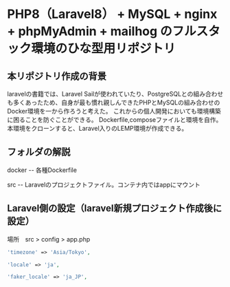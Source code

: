# PHP8（Laravel8） + MySQL + nginx + phpMyAdmin + mailhog のフルスタック環境のひな型用リポジトリ

## 本リポジトリ作成の背景
laravelの書籍では、Laravel Sailが使われていたり、PostgreSQLとの組み合わせも多くあったため、自身が最も慣れ親しんできたPHPとMySQLの組み合わせのDocker環境を一から作ろうと考えた。
これからの個人開発においても環境構築に困ることを防ぐことができる。
Dockerfile,composeファイルと環境を自作。本環境をクローンすると、Laravel入りのLEMP環境が作成できる。

## フォルダの解説
docker -- 各種Dockerfile

src -- Laravelのプロジェクトファイル。コンテナ内ではappにマウント

## Laravel側の設定（laravel新規プロジェクト作成後に設定）
場所　src > config > app.php

```php
'timezone' => 'Asia/Tokyo',
```


```php
'locale' => 'ja',
```

```php
'faker_locale' => 'ja_JP',
```

